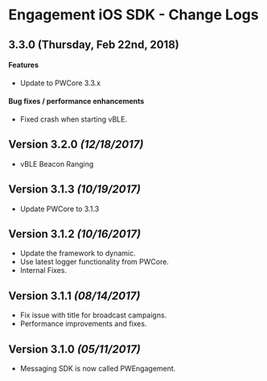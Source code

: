Engagement iOS SDK - Change Logs
================================
## 3.3.0 (Thursday, Feb 22nd, 2018)
#### Features
* Update to PWCore 3.3.x

#### Bug fixes / performance enhancements
* Fixed crash when starting vBLE.


Version 3.2.0 *(12/18/2017)*
----------------------------
* vBLE Beacon Ranging

Version 3.1.3 *(10/19/2017)*
----------------------------
* Update PWCore to 3.1.3

Version 3.1.2 *(10/16/2017)*
----------------------------
* Update the framework to dynamic.
* Use latest logger functionality from PWCore.
* Internal Fixes.


Version 3.1.1 *(08/14/2017)*
----------------------------
* Fix issue with title for broadcast campaigns.
* Performance improvements and fixes.


Version 3.1.0 *(05/11/2017)*
----------------------------
* Messaging SDK is now called PWEngagement.
